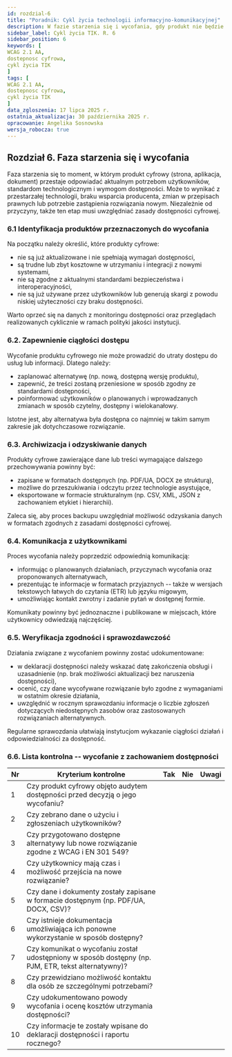 ```yaml
---
id: rozdzial-6
title: "Poradnik: Cykl życia technologii informacyjno-komunikacyjnej"
description: W fazie starzenia się i wycofania, gdy produkt nie będzie już używany (traci uzasadnienie dalszego utrzymania), trzeba zadbać o to, by użytkownicy mieli dostęp do informacji o zakończeniu wsparcia i - jeśli to potrzebne - do archiwalnych treści w formie dostępnej cyfrowo.
sidebar_label: Cykl życia TIK. R. 6
sidebar_position: 6 
keywords: [
WCAG 2.1 AA, 
dostepnosc cyfrowa, 
cykl życia TIK
]
tags: [
WCAG 2.1 AA, 
dostepnosc cyfrowa, 
cykl życia TIK
]
data_zgloszenia: 17 lipca 2025 r.
ostatnia_aktualizacja: 30 października 2025 r.
opracowanie: Angelika Sosnowska
wersja_robocza: true
---
```


## Rozdział 6. Faza starzenia się i wycofania

Faza starzenia się to moment, w którym produkt cyfrowy (strona,
aplikacja, dokument) przestaje odpowiadać aktualnym potrzebom
użytkowników, standardom technologicznym i wymogom dostępności. Może to
wynikać z przestarzałej technologii, braku wsparcia producenta, zmian w
przepisach prawnych lub potrzebie zastąpienia rozwiązania nowym.
Niezależnie od przyczyny, także ten etap musi uwzględniać zasady
dostępności cyfrowej.

### 6.1 Identyfikacja produktów przeznaczonych do wycofania

Na początku należy określić, które produkty cyfrowe:

- nie są już aktualizowane i nie spełniają wymagań dostępności,
- są trudne lub zbyt kosztowne w utrzymaniu i integracji z nowymi
  systemami,
- nie są zgodne z aktualnymi standardami bezpieczeństwa i
  interoperacyjności,
- nie są już używane przez użytkowników lub generują skargi z powodu
  niskiej użyteczności czy braku dostępności.

Warto oprzeć się na danych z monitoringu dostępności oraz przeglądach
realizowanych cyklicznie w ramach polityki jakości instytucji.

### 6.2. Zapewnienie ciągłości dostępu

Wycofanie produktu cyfrowego nie może prowadzić do utraty dostępu do
usług lub informacji. Dlatego należy:

- zaplanować alternatywę (np. nową, dostępną wersję produktu),
- zapewnić, że treści zostaną przeniesione w sposób zgodny ze
  standardami dostępności,
- poinformować użytkowników o planowanych i wprowadzanych zmianach w
  sposób czytelny, dostępny i wielokanałowy.

Istotne jest, aby alternatywa była dostępna co najmniej w takim samym
zakresie jak dotychczasowe rozwiązanie.

### 6.3. Archiwizacja i odzyskiwanie danych

Produkty cyfrowe zawierające dane lub treści wymagające dalszego
przechowywania powinny być:

- zapisane w formatach dostępnych (np. PDF/UA, DOCX ze strukturą),
- możliwe do przeszukiwania i odczytu przez technologie asystujące,
- eksportowane w formacie strukturalnym (np. CSV, XML, JSON z
  zachowaniem etykiet i hierarchii).

Zaleca się, aby proces backupu uwzględniał możliwość odzyskania danych
w formatach zgodnych z zasadami dostępności cyfrowej.

### 6.4. Komunikacja z użytkownikami

Proces wycofania należy poprzedzić odpowiednią komunikacją:

- informując o planowanych działaniach, przyczynach wycofania oraz
  proponowanych alternatywach,
- prezentując te informacje w formatach przyjaznych -- także w wersjach
  tekstowych łatwych do czytania (ETR) lub języku migowym,
- umożliwiając kontakt zwrotny i zadanie pytań w dostępnej formie.

Komunikaty powinny być jednoznaczne i publikowane w miejscach, które
użytkownicy odwiedzają najczęściej.

###  6.5. Weryfikacja zgodności i sprawozdawczość

Działania związane z wycofaniem powinny zostać udokumentowane:

- w deklaracji dostępności należy wskazać datę zakończenia obsługi i
  uzasadnienie (np. brak możliwości aktualizacji bez naruszenia
  dostępności),
- ocenić, czy dane wycofywane rozwiązanie było zgodne z wymaganiami w
  ostatnim okresie działania,
- uwzględnić w rocznym sprawozdaniu informacje o liczbie zgłoszeń
  dotyczących niedostępnych zasobów oraz zastosowanych rozwiązaniach
  alternatywnych.

Regularne sprawozdania ułatwiają instytucjom wykazanie ciągłości
działań i odpowiedzialności za dostępność.

###  6.6. Lista kontrolna -- wycofanie z zachowaniem dostępności

|Nr   | Kryterium kontrolne                           | Tak | Nie |   Uwagi     |
| -- |  ---------------------------------------------|  ---|  ---|  -----------|
|  1 |  Czy produkt cyfrowy objęto audytem dostępności przed decyzją o jego wycofaniu?  | | | |
|  2 |  Czy zebrano dane o użyciu i zgłoszeniach użytkowników?  | | | |
|  3 |  Czy przygotowano dostępne alternatywy lub nowe rozwiązanie zgodne z WCAG i EN 301 549?  | | | |
|  4 |  Czy użytkownicy mają czas i możliwość przejścia na nowe rozwiązanie?  | | | | 
|  5 |  Czy dane i dokumenty zostały zapisane w formacie dostępnym (np. PDF/UA, DOCX, CSV)?  | | | |
|  6 |  Czy istnieje dokumentacja umożliwiająca ich ponowne wykorzystanie w sposób dostępny?  | | | |
|  7 |  Czy komunikat o wycofaniu został udostępniony w sposób dostępny (np. PJM, ETR, tekst alternatywny)?  | | | |
|  8 |  Czy przewidziano możliwość kontaktu dla osób ze szczególnymi potrzebami?   | | | |
|  9 |  Czy udokumentowano powody wycofania i ocenę kosztów utrzymania dostępności?  | | | |
| 10 |  Czy informacje te zostały wpisane do  deklaracji dostępności i raportu rocznego?  | | | |
